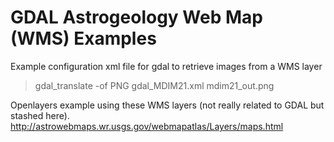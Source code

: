GDAL Astrogeology Web Map (WMS) Examples
============

Example configuration xml file for gdal to retrieve images from a WMS layer
> gdal_translate -of PNG gdal_MDIM21.xml mdim21_out.png

Openlayers example using these WMS layers (not really related to GDAL but stashed here).
http://astrowebmaps.wr.usgs.gov/webmapatlas/Layers/maps.html
